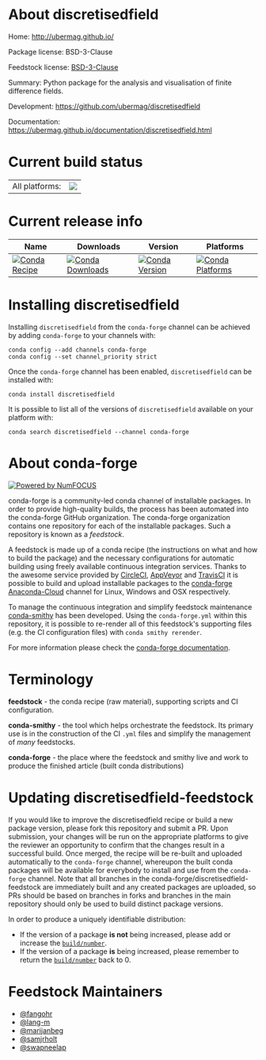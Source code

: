 About discretisedfield
======================

Home: http://ubermag.github.io/

Package license: BSD-3-Clause

Feedstock license: [BSD-3-Clause](https://github.com/conda-forge/discretisedfield-feedstock/blob/master/LICENSE.txt)

Summary: Python package for the analysis and visualisation of finite difference fields.

Development: https://github.com/ubermag/discretisedfield

Documentation: https://ubermag.github.io/documentation/discretisedfield.html

Current build status
====================


<table><tr><td>All platforms:</td>
    <td>
      <a href="https://dev.azure.com/conda-forge/feedstock-builds/_build/latest?definitionId=2862&branchName=master">
        <img src="https://dev.azure.com/conda-forge/feedstock-builds/_apis/build/status/discretisedfield-feedstock?branchName=master">
      </a>
    </td>
  </tr>
</table>

Current release info
====================

| Name | Downloads | Version | Platforms |
| --- | --- | --- | --- |
| [![Conda Recipe](https://img.shields.io/badge/recipe-discretisedfield-green.svg)](https://anaconda.org/conda-forge/discretisedfield) | [![Conda Downloads](https://img.shields.io/conda/dn/conda-forge/discretisedfield.svg)](https://anaconda.org/conda-forge/discretisedfield) | [![Conda Version](https://img.shields.io/conda/vn/conda-forge/discretisedfield.svg)](https://anaconda.org/conda-forge/discretisedfield) | [![Conda Platforms](https://img.shields.io/conda/pn/conda-forge/discretisedfield.svg)](https://anaconda.org/conda-forge/discretisedfield) |

Installing discretisedfield
===========================

Installing `discretisedfield` from the `conda-forge` channel can be achieved by adding `conda-forge` to your channels with:

```
conda config --add channels conda-forge
conda config --set channel_priority strict
```

Once the `conda-forge` channel has been enabled, `discretisedfield` can be installed with:

```
conda install discretisedfield
```

It is possible to list all of the versions of `discretisedfield` available on your platform with:

```
conda search discretisedfield --channel conda-forge
```


About conda-forge
=================

[![Powered by
NumFOCUS](https://img.shields.io/badge/powered%20by-NumFOCUS-orange.svg?style=flat&colorA=E1523D&colorB=007D8A)](https://numfocus.org)

conda-forge is a community-led conda channel of installable packages.
In order to provide high-quality builds, the process has been automated into the
conda-forge GitHub organization. The conda-forge organization contains one repository
for each of the installable packages. Such a repository is known as a *feedstock*.

A feedstock is made up of a conda recipe (the instructions on what and how to build
the package) and the necessary configurations for automatic building using freely
available continuous integration services. Thanks to the awesome service provided by
[CircleCI](https://circleci.com/), [AppVeyor](https://www.appveyor.com/)
and [TravisCI](https://travis-ci.com/) it is possible to build and upload installable
packages to the [conda-forge](https://anaconda.org/conda-forge)
[Anaconda-Cloud](https://anaconda.org/) channel for Linux, Windows and OSX respectively.

To manage the continuous integration and simplify feedstock maintenance
[conda-smithy](https://github.com/conda-forge/conda-smithy) has been developed.
Using the ``conda-forge.yml`` within this repository, it is possible to re-render all of
this feedstock's supporting files (e.g. the CI configuration files) with ``conda smithy rerender``.

For more information please check the [conda-forge documentation](https://conda-forge.org/docs/).

Terminology
===========

**feedstock** - the conda recipe (raw material), supporting scripts and CI configuration.

**conda-smithy** - the tool which helps orchestrate the feedstock.
                   Its primary use is in the construction of the CI ``.yml`` files
                   and simplify the management of *many* feedstocks.

**conda-forge** - the place where the feedstock and smithy live and work to
                  produce the finished article (built conda distributions)


Updating discretisedfield-feedstock
===================================

If you would like to improve the discretisedfield recipe or build a new
package version, please fork this repository and submit a PR. Upon submission,
your changes will be run on the appropriate platforms to give the reviewer an
opportunity to confirm that the changes result in a successful build. Once
merged, the recipe will be re-built and uploaded automatically to the
`conda-forge` channel, whereupon the built conda packages will be available for
everybody to install and use from the `conda-forge` channel.
Note that all branches in the conda-forge/discretisedfield-feedstock are
immediately built and any created packages are uploaded, so PRs should be based
on branches in forks and branches in the main repository should only be used to
build distinct package versions.

In order to produce a uniquely identifiable distribution:
 * If the version of a package **is not** being increased, please add or increase
   the [``build/number``](https://docs.conda.io/projects/conda-build/en/latest/resources/define-metadata.html#build-number-and-string).
 * If the version of a package **is** being increased, please remember to return
   the [``build/number``](https://docs.conda.io/projects/conda-build/en/latest/resources/define-metadata.html#build-number-and-string)
   back to 0.

Feedstock Maintainers
=====================

* [@fangohr](https://github.com/fangohr/)
* [@lang-m](https://github.com/lang-m/)
* [@marijanbeg](https://github.com/marijanbeg/)
* [@samjrholt](https://github.com/samjrholt/)
* [@swapneelap](https://github.com/swapneelap/)

